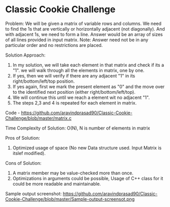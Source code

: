 # Classic Cookie Challenge

Problem:
We will be given a matrix of variable rows and columns. We need to find the 1s that are vertically or horizontally adjacent (not diagonally). And with adjacent 1s, we need to form a line. Answer would be an array of sizes of all lines provided in input matrix. 
Note: Answer need not be in any particular order and no restrictions are placed. 

Solution Approach:
1) In my solution, we will take each element in that matrix and check if its a "1". we will walk through all the elements in matrix, one by one.
2) If yes, then we will verify if there are any adjacent "1" in its right/bottom/left/top position. 
3) If yes again, first we mark the present element as "0" and the move over to the identified next position (either right/bottom/left/top). 
4) We will continue this until we reach a element wit no adjacent "1". 
5) The steps 2,3 and 4 is repeated for each element in matrix.  

Code - https://github.com/aravindprasad90/Classic-Cookie-Challenge/blob/master/matrix.c 

Time Complexity of Solution:
O(N), N is number of elements in matrix

Pros of Solution:
1) Optimized usage of space (No new Data structure used. Input Matrix is itslef modified). 

Cons of Solution:
1) A matrix member may be value-checked more than once. 
2) Optimizations in arguments could be possible, Usage of C++ class for it could be more readable and maintainable.

Sample output screenshot:
https://github.com/aravindprasad90/Classic-Cookie-Challenge/blob/master/Sample-output-screensot.png 
